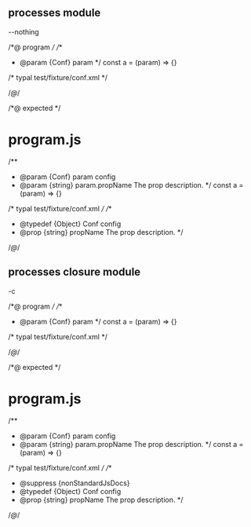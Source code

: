 ## processes module
--nothing

/*@ program */
/**
 * @param {Conf} param
 */
const a = (param) => {}

/* typal test/fixture/conf.xml */

/*@*/

/*@ expected */
# program.js

/**
 * @param {Conf} param config
 * @param {string} param.propName The prop description.
 */
const a = (param) => {}

/* typal test/fixture/conf.xml */
/**
 * @typedef {Object} Conf config
 * @prop {string} propName The prop description.
 */

/*@*/

## processes closure module
-c

/*@ program */
/**
 * @param {Conf} param
 */
const a = (param) => {}

/* typal test/fixture/conf.xml */

/*@*/

/*@ expected */
# program.js

/**
 * @param {Conf} param config
 * @param {string} param.propName The prop description.
 */
const a = (param) => {}

/* typal test/fixture/conf.xml */
/**
 * @suppress {nonStandardJsDocs}
 * @typedef {Object} Conf config
 * @prop {string} propName The prop description.
 */

/*@*/